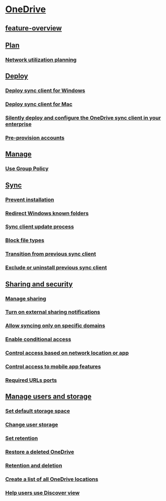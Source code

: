﻿
  

# [OneDrive](onedrive.md)
## [feature-overview](.md)
## [Plan]()
### [Network utilization planning](network-utilization-planning.md)
## [Deploy]()
### [Deploy sync client for Windows](deploy-sync-client-for-windows.md)
### [Deploy sync client for Mac](deploy-sync-client-for-mac.md)
### [Silently deploy and configure the OneDrive sync client in your enterprise](silently-deploy-and-configure-the-onedrive-sync-client-in-your-enterprise.md)
### [Pre-provision accounts](pre-provision-accounts.md)
## [Manage]()
### [Use Group Policy](use-group-policy.md)
## [Sync]()
### [Prevent installation](prevent-installation.md)
### [Redirect Windows known folders](redirect-windows-known-folders.md)
### [Sync client update process](sync-client-update-process.md)
### [Block file types](block-file-types.md)
### [Transition from previous sync client](transition-from-previous-sync-client.md)
### [Exclude or uninstall previous sync client](exclude-or-uninstall-previous-sync-client.md)
## [Sharing and security]()
### [Manage sharing](manage-sharing.md)
### [Turn on external sharing notifications](turn-on-external-sharing-notifications.md)
### [Allow syncing only on specific domains](allow-syncing-only-on-specific-domains.md)
### [Enable conditional access](enable-conditional-access.md)
### [Control access based on network location or app](control-access-based-on-network-location-or-app.md)
### [Control access to mobile app features](control-access-to-mobile-app-features.md)
### [Required URLs ports](required-urls-ports.md)
## [Manage users and storage]()
### [Set default storage space](set-default-storage-space.md)
### [Change user storage](change-user-storage.md)
### [Set retention](set-retention.md)
### [Restore a deleted OneDrive](restore-a-deleted-onedrive.md)
### [Retention and deletion](retention-and-deletion.md)
### [Create a list of all OneDrive locations](create-a-list-of-all-onedrive-locations.md)
### [Help users use Discover view](help-users-use-discover-view.md)

